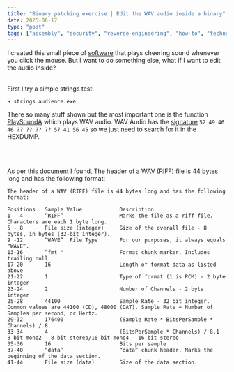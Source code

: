```yaml
---
title: "Binary patching exercise | Edit the WAV audio inside a binary"  
date: 2025-06-17 
type: "post"  
tags: ["assembly", "security", "reverse-engineering", "how-to", "technology"]
---
```


I created this small piece of [software](https://github.com/Somayyah/audience) that plays cheering sound whenever you click the mouse. But I want to do something else, what if I want to edit the audio inside? 
<br><br>

First I try a simple strings test:

```
➜ strings audience.exe 
```

There so many stuff shown but the most important one is the function [PlaySoundA](https://learn.microsoft.com/en-us/windows/win32/multimedia/using-playsound-to-play-waveform-audio-files) which plays WAV audio. WAV Audio has the [signature](https://en.wikipedia.org/wiki/List_of_file_signatures) `52 49 46 46 ?? ?? ?? ?? 57 41 56 45` so we just need to search for it in the HEXDUMP.

<br><br>

As per this [document](https://docs.fileformat.com/audio/wav/) I found, The header of a WAV (RIFF) file is 44 bytes long and has the following format:<br>

```goat
The header of a WAV (RIFF) file is 44 bytes long and has the following format:

Positions	Sample Value			Description
1 - 4		“RIFF”					Marks the file as a riff file. Characters are each 1 byte long.
5 - 8		File size (integer)		Size of the overall file - 8 bytes, in bytes (32-bit integer). 
9 -12		“WAVE”	File Type		For our purposes, it always equals “WAVE”.
13-16		“fmt "					Format chunk marker. Includes trailing null
17-20		16						Length of format data as listed above
21-22		1						Type of format (1 is PCM) - 2 byte integer
23-24		2						Number of Channels - 2 byte integer
25-28		44100					Sample Rate - 32 bit integer. Common values are 44100 (CD), 48000 (DAT). Sample Rate = Number of Samples per second, or Hertz.
29-32		176400					(Sample Rate * BitsPerSample * Channels) / 8.
33-34		4						(BitsPerSample * Channels) / 8.1 - 8 bit mono2 - 8 bit stereo/16 bit mono4 - 16 bit stereo
35-36		16						Bits per sample
37-40		“data”					“data” chunk header. Marks the beginning of the data section.
41-44		File size (data)		Size of the data section.
```